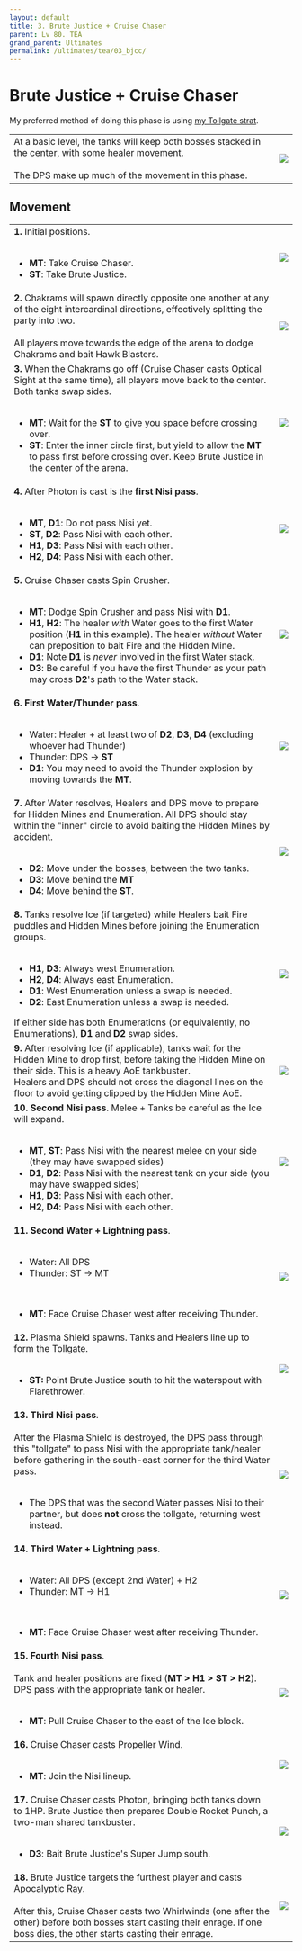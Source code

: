 ```yaml
---
layout: default
title: 3. Brute Justice + Cruise Chaser
parent: Lv 80. TEA
grand_parent: Ultimates
permalink: /ultimates/tea/03_bjcc/
---
```


# Brute Justice + Cruise Chaser

My preferred method of doing this phase is using [my Tollgate strat](https://na.finalfantasyxiv.com/lodestone/character/10898230/blog/4941271/).

<table>
  <tr>
    <td>At a basic level, the tanks will keep both bosses stacked in the center, with some healer movement.<br><br>The DPS make up much of the movement in this phase.</td>
	<td><img src="../images/bjcc/bjcc_overview.jpg"></td>
  </tr>
</table>

## Movement

<table>
  <tr>
    <td><b>1.</b> Initial positions.<br><br><ul><li><b>MT</b>: Take Cruise Chaser.</li><li><b>ST</b>: Take Brute Justice.</li></ul></td>
	<td><img src="../images/bjcc/bjcc_01.jpg"></td>
  </tr>
  <tr>
    <td><b>2.</b> Chakrams will spawn directly opposite one another at any of the eight intercardinal directions, effectively splitting the party into two.<br><br>All players move towards the edge of the arena to dodge Chakrams and bait Hawk Blasters.</td>
	<td><img src="../images/bjcc/bjcc_02.jpg"></td>
  </tr>
  <tr>
    <td><b>3.</b> When the Chakrams go off (Cruise Chaser casts Optical Sight at the same time), all players move back to the center. Both tanks swap sides.<br><br><ul><li><b>MT</b>: Wait for the <b>ST</b> to give you space before crossing over.</li><li><b>ST</b>: Enter the inner circle first, but yield to allow the <b>MT</b> to pass first before crossing over. Keep Brute Justice in the center of the arena.</li></ul></td>
	<td><img src="../images/bjcc/bjcc_03.jpg"></td>
  </tr>
  <tr>
    <td><b>4.</b> After Photon is cast is the <b>first Nisi pass</b>.<br><br><ul><li><b>MT</b>, <b>D1</b>: Do not pass Nisi yet.</li><li><b>ST</b>, <b>D2</b>: Pass Nisi with each other.</li><li><b>H1</b>, <b>D3</b>: Pass Nisi with each other.</li><li><b>H2</b>, <b>D4</b>: Pass Nisi with each other.</li></ul></td>
	<td><img src="../images/bjcc/bjcc_04.jpg"></td>
  </tr>
  <tr>
    <td><b>5.</b> Cruise Chaser casts Spin Crusher.<br><br><ul><li><b>MT</b>: Dodge Spin Crusher and pass Nisi with <b>D1</b>.</li><li><b>H1</b>, <b>H2</b>: The healer <em>with</em> Water goes to the first Water position (<b>H1</b> in this example). The healer <em>without</em> Water can preposition to bait Fire and the Hidden Mine.</li><li><b>D1</b>: Note <b>D1</b> is <em>never</em> involved in the first Water stack.</li><li><b>D3</b>: Be careful if you have the first Thunder as your path may cross <b>D2</b>'s path to the Water stack.</li></ul></td>
	<td><img src="../images/bjcc/bjcc_05.jpg"></td>
  </tr>
  <tr>
    <td><b>6. First Water/Thunder pass</b>.<br><br><ul><li>Water: Healer + at least two of <b>D2</b>, <b>D3</b>, <b>D4</b> (excluding whoever had Thunder)</li><li>Thunder: DPS → <b>ST</b></li><li><b>D1</b>: You may need to avoid the Thunder explosion by moving towards the <b>MT</b>.</li></ul></td>
	<td><img src="../images/bjcc/bjcc_06.jpg"></td>
  </tr>
  <tr>
    <td><b>7.</b> After Water resolves, Healers and DPS move to prepare for Hidden Mines and Enumeration. All DPS should stay within the "inner" circle to avoid baiting the Hidden Mines by accident.<br><br><ul><li><b>D2</b>: Move under the bosses, between the two tanks.</li><li><b>D3</b>: Move behind the <b>MT</b></li><li><b>D4</b>: Move behind the <b>ST</b>.</li></ul></td>
	<td><img src="../images/bjcc/bjcc_07.jpg"></td>
  </tr>
  <tr>
    <td><b>8.</b> Tanks resolve Ice (if targeted) while Healers bait Fire puddles and Hidden Mines before joining the Enumeration groups.<br><br><ul><li><b>H1</b>, <b>D3</b>: Always west Enumeration.</li><li><b>H2</b>, <b>D4</b>: Always east Enumeration.</li><li><b>D1</b>: West Enumeration unless a swap is needed.</li><li><b>D2</b>: East Enumeration unless a swap is needed.</li></ul>If either side has both Enumerations (or equivalently, no Enumerations), <b>D1</b> and <b>D2</b> swap sides.</td>
	<td><img src="../images/bjcc/bjcc_08.jpg"></td>
  </tr>
  <tr>
    <td><b>9.</b> After resolving Ice (if applicable), tanks wait for the Hidden Mine to drop first, before taking the Hidden Mine on their side. This is a heavy AoE tankbuster.<br>Healers and DPS should not cross the diagonal lines on the floor to avoid getting clipped by the Hidden Mine AoE.</td>
	<td><img src="../images/bjcc/bjcc_09.jpg"></td>
  </tr>
  <tr>
    <td><b>10. Second Nisi pass</b>. Melee + Tanks be careful as the Ice will expand.<br><br><ul><li><b>MT</b>, <b>ST</b>: Pass Nisi with the nearest melee on your side (they may have swapped sides)</li><li><b>D1</b>, <b>D2</b>: Pass Nisi with the nearest tank on your side (you may have swapped sides)</li><li><b>H1</b>, <b>D3</b>: Pass Nisi with each other.</li><li><b>H2</b>, <b>D4</b>: Pass Nisi with each other.</li></ul></td>
	<td><img src="../images/bjcc/bjcc_10.jpg"></td>
  </tr>
  <tr>
    <td><b>11. Second Water + Lightning pass</b>.<br><br><ul><li>Water: All DPS</li><li>Thunder: ST → MT</li></ul><br><ul><li><b>MT</b>: Face Cruise Chaser west after receiving Thunder.</li></ul></td>
	<td><img src="../images/bjcc/bjcc_11.jpg"></td>
  </tr>
  <tr>
    <td><b>12.</b> Plasma Shield spawns. Tanks and Healers line up to form the Tollgate.<br><br><ul><li><b>ST:</b> Point Brute Justice south to hit the waterspout with Flarethrower.</li></ul></td>
	<td><img src="../images/bjcc/bjcc_12.jpg"></td>
  </tr>
  <tr>
    <td><b>13. Third Nisi pass</b>.<br><br>After the Plasma Shield is destroyed, the DPS pass through this "tollgate" to pass Nisi with the appropriate tank/healer before gathering in the south-east corner for the third Water pass.<br><br><ul><li>The DPS that was the second Water passes Nisi to their partner, but does <b>not</b> cross the tollgate, returning west instead.</li></ul></td>
	<td><img src="../images/bjcc/bjcc_13.jpg"></td>
  </tr>
  <tr>
    <td><b>14. Third Water + Lightning pass</b>.<br><br><ul><li>Water: All DPS (except 2nd Water) + H2</li><li>Thunder: MT → H1</li></ul><br><ul><li><b>MT</b>: Face Cruise Chaser west after receiving Thunder.</li></ul></td>
	<td><img src="../images/bjcc/bjcc_14.jpg"></td>
  </tr>
  <tr>
    <td><b>15. Fourth Nisi pass</b>.<br><br>Tank and healer positions are fixed (<b>MT > H1 > ST > H2</b>). DPS pass with the appropriate tank or healer.<br><br><ul><li><b>MT</b>: Pull Cruise Chaser to the east of the Ice block.</li></ul></td>
	<td><img src="../images/bjcc/bjcc_15.jpg"></td>
  </tr>
  <tr>
    <td><b>16.</b> Cruise Chaser casts Propeller Wind.<br><br><ul><li><b>MT</b>: Join the Nisi lineup.</li></ul></td>
	<td><img src="../images/bjcc/bjcc_16.jpg"></td>
  </tr>
  <tr>
    <td><b>17.</b> Cruise Chaser casts Photon, bringing both tanks down to 1HP. Brute Justice then prepares Double Rocket Punch, a two-man shared tankbuster.<br><br><ul><li><b>D3</b>: Bait Brute Justice's Super Jump south.</li></ul></td>
	<td><img src="../images/bjcc/bjcc_17.jpg"></td>
  </tr>
  <tr>
    <td><b>18.</b> Brute Justice targets the furthest player and casts Apocalyptic Ray.<br><br>After this, Cruise Chaser casts two Whirlwinds (one after the other) before both bosses start casting their enrage. If one boss dies, the other starts casting their enrage.</td>
	<td><img src="../images/bjcc/bjcc_18.jpg"></td>
  </tr>
</table>
